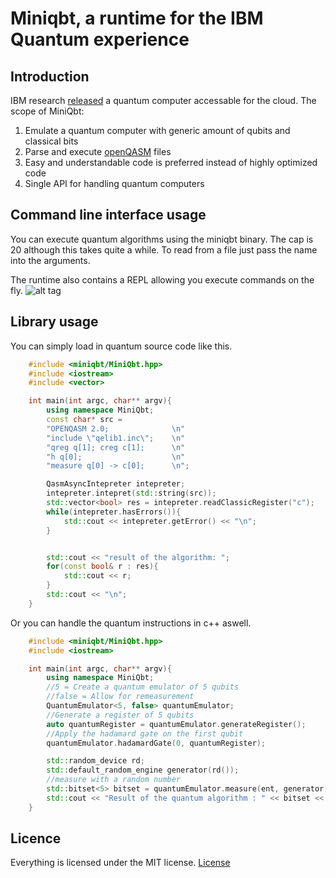 # Miniqbt, a runtime for the IBM Quantum experience
## Introduction
IBM research  [released](https://www.research.ibm.com/ibm-q/) a quantum computer accessable for the cloud.
The scope of MiniQbt:

1.  Emulate a quantum computer with generic amount of qubits and classical bits
2.  Parse and execute [openQASM](https://github.com/IBM/qiskit-openqasm) files
3.  Easy and understandable code is preferred instead of highly optimized code
4.  Single API for handling quantum computers


## Command line interface usage
You can execute quantum algorithms using the miniqbt binary. The cap is 20 although this takes quite a while. 
To read from a file just pass the name into the arguments.

The runtime also contains a REPL allowing you execute commands on the fly.
![alt tag](https://raw.github.com/valvy/miniqubit/master/media/miniqbtScreen.png)



## Library usage

You can simply load in quantum source code like this.

```c++
    #include <miniqbt/MiniQbt.hpp>
    #include <iostream>
    #include <vector>

    int main(int argc, char** argv){
        using namespace MiniQbt;
        const char* src = 
        "OPENQASM 2.0;              \n"
        "include \"qelib1.inc\";    \n"
        "qreg q[1]; creg c[1];      \n"
        "h q[0];                    \n"
        "measure q[0] -> c[0];      \n";

        QasmAsyncIntepreter intepreter;
        intepreter.intepret(std::string(src));
        std::vector<bool> res = intepreter.readClassicRegister("c");
        while(intepreter.hasErrors()){
            std::cout << intepreter.getError() << "\n";
        }


        std::cout << "result of the algorithm: ";
        for(const bool& r : res){
            std::cout << r;
        }
        std::cout << "\n";
    }
```
Or you can handle the quantum instructions in c++ aswell.
```c++
    #include <miniqbt/MiniQbt.hpp>
    #include <iostream>

    int main(int argc, char** argv){
        using namespace MiniQbt;
        //5 = Create a quantum emulator of 5 qubits
        //false = Allow for remeasurement
        QuantumEmulator<5, false> quantumEmulator;
        //Generate a register of 5 qubits
        auto quantumRegister = quantumEmulator.generateRegister();
        //Apply the hadamard gate on the first qubit
        quantumEmulator.hadamardGate(0, quantumRegister);

        std::random_device rd;
        std::default_random_engine generator(rd());
        //measure with a random number        
        std::bitset<5> bitset = quantumEmulator.measure(ent, generator);
        std::cout << "Result of the quantum algorithm : " << bitset << "\n";
    }

```

## Licence
Everything is licensed under the MIT license. 
[License](LICENSE)


